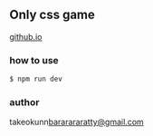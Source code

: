 ## Only css game
[github.io](https://takeokunn.github.io/only-css-game/public/)

### how to use
```sh
$ npm run dev
```

### author
takeokunn<bararararatty@gmail.com>
